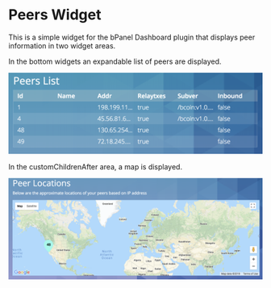 # Peers Widget

This is a simple widget for the bPanel Dashboard plugin
that displays peer information in two widget areas.

In the bottom widgets an expandable list of peers
are displayed.

![screenshot](https://raw.githubusercontent.com/bpanel-org/peers-widget/master/screenshot.png "peers widget list")

In the customChildrenAfter area, a map is displayed.

![screenshot](https://raw.githubusercontent.com/bpanel-org/peers-widget/master/screenshot2.png "peers widget map")